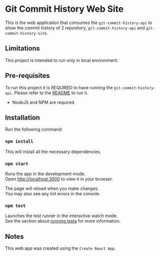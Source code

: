 # Git Commit History Web Site

This is the web application that consumes the `git-commit-history-api` to show the commit history of 2 repository, `git-commit-history-api` and `git-commit-history-site`.

## Limitations

This project is intended to run only in local environment.

## Pre-requisites

To run this project it is REQUIRED to have running the `git-commit-history-api`. Please refer to the [README](https://github.com/humbertn/git-commit-history-api/blob/main/README.md) to run it.

- NodeJS and NPM are required.


## Installation


Run the following command:

### `npm install`

This will install all the necessary dependencies.

### `npm start`

Runs the app in the development mode.\
Open [http://localhost:3000](http://localhost:3000) to view it in your browser.

The page will reload when you make changes.\
You may also see any lint errors in the console.

### `npm test`

Launches the test runner in the interactive watch mode.\
See the section about [running tests](https://facebook.github.io/create-react-app/docs/running-tests) for more information.


## Notes
This web app was created using the `Create React App`.
